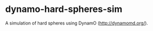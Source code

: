 dynamo-hard-spheres-sim
=======================

A simulation of hard spheres using DynamO (http://dynamomd.org/).
